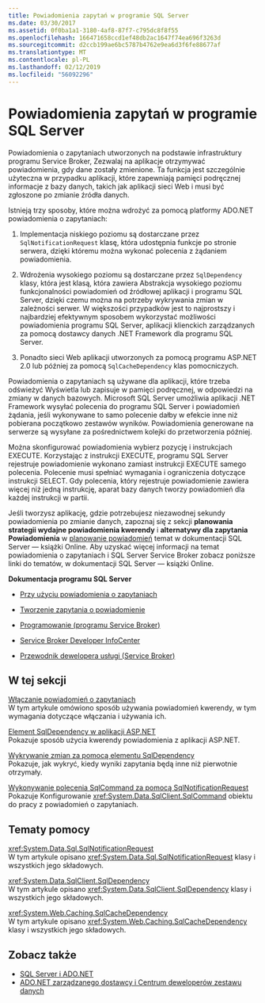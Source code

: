 ```yaml
---
title: Powiadomienia zapytań w programie SQL Server
ms.date: 03/30/2017
ms.assetid: 0f0ba1a1-3180-4af8-87f7-c795dc8f8f55
ms.openlocfilehash: 166471658ccd1ef48db2ac1647f74ea696f3263d
ms.sourcegitcommit: d2ccb199ae6bc5787b4762e9ea6d3f6fe88677af
ms.translationtype: MT
ms.contentlocale: pl-PL
ms.lasthandoff: 02/12/2019
ms.locfileid: "56092296"
---
```

# <a name="query-notifications-in-sql-server"></a>Powiadomienia zapytań w programie SQL Server
Powiadomienia o zapytaniach utworzonych na podstawie infrastruktury programu Service Broker, Zezwalaj na aplikacje otrzymywać powiadomienia, gdy dane zostały zmienione. Ta funkcja jest szczególnie użyteczna w przypadku aplikacji, które zapewniają pamięci podręcznej informacje z bazy danych, takich jak aplikacji sieci Web i musi być zgłoszone po zmianie źródła danych.  
  
 Istnieją trzy sposoby, które można wdrożyć za pomocą platformy ADO.NET powiadomienia o zapytaniach:  
  
1.  Implementacja niskiego poziomu są dostarczane przez `SqlNotificationRequest` klasę, która udostępnia funkcje po stronie serwera, dzięki któremu można wykonać polecenia z żądaniem powiadomienia.  
  
2.  Wdrożenia wysokiego poziomu są dostarczane przez `SqlDependency` klasy, która jest klasą, która zawiera Abstrakcja wysokiego poziomu funkcjonalności powiadomień od źródłowej aplikacji i programu SQL Server, dzięki czemu można na potrzeby wykrywania zmian w zależności serwer. W większości przypadków jest to najprostszy i najbardziej efektywnym sposobem wykorzystać możliwości powiadomienia programu SQL Server, aplikacji klienckich zarządzanych za pomocą dostawcy danych .NET Framework dla programu SQL Server.  
  
3.  Ponadto sieci Web aplikacji utworzonych za pomocą programu ASP.NET 2.0 lub później za pomocą `SqlCacheDependency` klas pomocniczych.  
  
 Powiadomienia o zapytaniach są używane dla aplikacji, które trzeba odświeżyć Wyświetla lub zapisuje w pamięci podręcznej, w odpowiedzi na zmiany w danych bazowych. Microsoft SQL Server umożliwia aplikacji .NET Framework wysyłać polecenia do programu SQL Server i powiadomień żądania, jeśli wykonywane to samo polecenie dałby w efekcie inne niż pobierana początkowo zestawów wyników. Powiadomienia generowane na serwerze są wysyłane za pośrednictwem kolejki do przetworzenia później.  
  
 Można skonfigurować powiadomienia wybierz pozycję i instrukcjach EXECUTE. Korzystając z instrukcji EXECUTE, programu SQL Server rejestruje powiadomienie wykonano zamiast instrukcji EXECUTE samego polecenia. Polecenie musi spełniać wymagania i ograniczenia dotyczące instrukcji SELECT. Gdy polecenia, który rejestruje powiadomienie zawiera więcej niż jedną instrukcję, aparat bazy danych tworzy powiadomień dla każdej instrukcji w partii.  
  
 Jeśli tworzysz aplikację, gdzie potrzebujesz niezawodnej sekundy powiadomienia po zmianie danych, zapoznaj się z sekcji **planowania strategii wydajne powiadomienia kwerendy** i **alternatywy dla zapytania Powiadomienia** w [planowanie powiadomień](https://go.microsoft.com/fwlink/?LinkId=211984) temat w dokumentacji SQL Server — książki Online. Aby uzyskać więcej informacji na temat powiadomienia o zapytaniach i SQL Server Service Broker zobacz poniższe linki do tematów, w dokumentacji SQL Server — książki Online.  
  
 **Dokumentacja programu SQL Server**  
  
-   [Przy użyciu powiadomienia o zapytaniach](https://docs.microsoft.com/previous-versions/sql/sql-server-2008-r2/ms175110(v=sql.105))  
  
-   [Tworzenie zapytania o powiadomienie](https://docs.microsoft.com/previous-versions/sql/sql-server-2008-r2/ms181122(v=sql.105))  
  
-   [Programowanie (programu Service Broker)](https://docs.microsoft.com/previous-versions/sql/sql-server-2008-r2/bb522889(v=sql.105))  
  
-   [Service Broker Developer InfoCenter](https://docs.microsoft.com/previous-versions/sql/sql-server-2008-r2/ms166100(v=sql.105))  
  
-   [Przewodnik dewelopera usługi (Service Broker)](https://docs.microsoft.com/previous-versions/sql/sql-server-2008-r2/bb522908(v=sql.105))  
  
## <a name="in-this-section"></a>W tej sekcji  
 [Włączanie powiadomień o zapytaniach](../../../../../docs/framework/data/adonet/sql/enabling-query-notifications.md)  
 W tym artykule omówiono sposób używania powiadomień kwerendy, w tym wymagania dotyczące włączania i używania ich.  
  
 [Element SqlDependency w aplikacji ASP.NET](../../../../../docs/framework/data/adonet/sql/sqldependency-in-an-aspnet-app.md)  
 Pokazuje sposób użycia kwerendy powiadomienia z aplikacji ASP.NET.  
  
 [Wykrywanie zmian za pomocą elementu SqlDependency](../../../../../docs/framework/data/adonet/sql/detecting-changes-with-sqldependency.md)  
 Pokazuje, jak wykryć, kiedy wyniki zapytania będą inne niż pierwotnie otrzymały.  
  
 [Wykonywanie polecenia SqlCommand za pomocą SqlNotificationRequest](../../../../../docs/framework/data/adonet/sql/sqlcommand-execution-with-a-sqlnotificationrequest.md)  
 Pokazuje Konfigurowanie <xref:System.Data.SqlClient.SqlCommand> obiektu do pracy z powiadomień o zapytaniach.  
  
## <a name="reference"></a>Tematy pomocy  
 <xref:System.Data.Sql.SqlNotificationRequest>  
 W tym artykule opisano <xref:System.Data.Sql.SqlNotificationRequest> klasy i wszystkich jego składowych.  
  
 <xref:System.Data.SqlClient.SqlDependency>  
 W tym artykule opisano <xref:System.Data.SqlClient.SqlDependency> klasy i wszystkich jego składowych.  
  
 <xref:System.Web.Caching.SqlCacheDependency>  
 W tym artykule opisano <xref:System.Web.Caching.SqlCacheDependency> klasy i wszystkich jego składowych.  
  
## <a name="see-also"></a>Zobacz także
- [SQL Server i ADO.NET](../../../../../docs/framework/data/adonet/sql/index.md)
- [ADO.NET zarządzanego dostawcy i Centrum deweloperów zestawu danych](https://go.microsoft.com/fwlink/?LinkId=217917)
